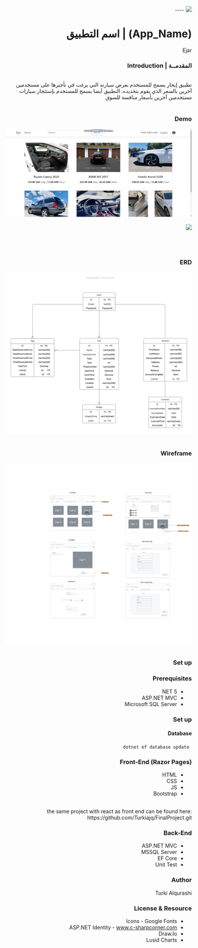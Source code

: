 <div dir="rtl" align="right" >
<img src="https://i.ibb.co/SV2BSn5/tuwaiq.png" />
----
  <br />

# (App_Name) | اسم التطبيق
  Ejar

### المقدمــة | Introduction
  <br/>
 تطبيق إيجار يسمح للمستخدم بعرض سيارته الني يرغب في تأجيرها على مستخدمين آخرين بالسعر الذي يقوم بتحديده. التطبيق أيضا يسمح للمستخدم بإستئجار سيارات مستخدمين آخرين بأسعار منافسة للسوق
 <br/>
 <br/>

### Demo  
 <img src="./Resources/Ejar_Demo.gif" />
  <br/>
  <br/>
  <img src="./Resources/Ejar_Demo2.gif" />

 <br/>
  <br/>
  <br/>
  <br/>

### ERD  
<img src="./Resources/ERD_Ejar.png" />
<br/>
<br/>

### Wireframe  
  <img src="./Resources/ASP_Wireframe_Ejar.png" />
  <br/>
  <br/>

### Set up  
### Prerequisites
- NET 5 
- ASP.NET MVC
- Microsoft SQL Server 
### Set up  
 #### Database
 ``` dotnet ef database update```

### Front-End  (Razor Pages)
 - HTML
 - CSS
 - JS
 - Bootstrap 
  <br/>
 the same project with react as front end can be found here:
https://github.com/Turkiajq/FinalProject.git

### Back-End 
 - ASP.NET MVC
 - MSSQL Server
 - EF Core
 - Unit Test
 
### Author
 Turki Alqurashi
### License & Resource
- Icons - Google Fonts
- ASP.NET Identity - www.c-sharpcorner.com
- Draw.Io
- Lusid Charts

</div>

